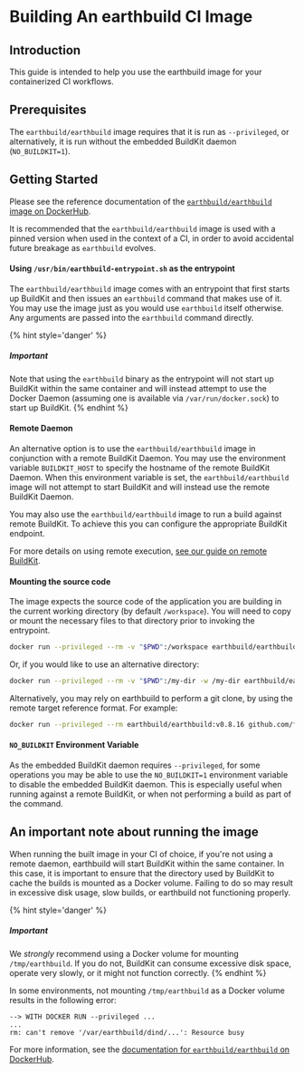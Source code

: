 # Building An earthbuild CI Image

## Introduction

This guide is intended to help you use the earthbuild image for your containerized CI workflows.

## Prerequisites

The `earthbuild/earthbuild` image requires that it is run as `--privileged`, or alternatively, it is run without the embedded BuildKit daemon (`NO_BUILDKIT=1`).

## Getting Started

Please see the reference documentation of the [`earthbuild/earthbuild` image on DockerHub](https://hub.docker.com/r/earthbuild/earthbuild).

It is recommended that the `earthbuild/earthbuild` image is used with a pinned version when used in the context of a CI, in order to avoid accidental future breakage as `earthbuild` evolves.

#### Using `/usr/bin/earthbuild-entrypoint.sh` as the entrypoint

The `earthbuild/earthbuild` image comes with an entrypoint that first starts up BuildKit and then issues an `earthbuild` command that makes use of it. You may use the image just as you would use `earthbuild` itself otherwise. Any arguments are passed into the `earthbuild` command directly.

{% hint style='danger' %}
##### Important
Note that using the `earthbuild` binary as the entrypoint will not start up BuildKit within the same container and will instead attempt to use the Docker Daemon (assuming one is available via `/var/run/docker.sock`) to start up BuildKit.
{% endhint %}

#### Remote Daemon

An alternative option is to use the `earthbuild/earthbuild` image in conjunction with a remote BuildKit Daemon. You may use the environment variable `BUILDKIT_HOST` to specify the hostname of the remote BuildKit Daemon. When this environment variable is set, the `earthbuild/earthbuild` image will not attempt to start BuildKit and will instead use the remote BuildKit Daemon.

You may also use the `earthbuild/earthbuild` image to run a build against remote BuildKit. To achieve this you can configure the appropriate BuildKit endpoint.

For more details on using remote execution, [see our guide on remote BuildKit](./remote-buildkit.md).

#### Mounting the source code

The image expects the source code of the application you are building in the current working directory (by default `/workspace`). You will need to copy or mount the necessary files to that directory prior to invoking the entrypoint.

```bash
docker run --privileged --rm -v "$PWD":/workspace earthbuild/earthbuild:v0.8.16 +my-target
```

Or, if you would like to use an alternative directory:

```bash
docker run --privileged --rm -v "$PWD":/my-dir -w /my-dir earthbuild/earthbuild:v0.8.16 +my-target
```

Alternatively, you may rely on earthbuild to perform a git clone, by using the remote target reference format. For example:

```bash
docker run --privileged --rm earthbuild/earthbuild:v0.8.16 github.com/foo/bar:my-branch+target
```

#### `NO_BUILDKIT` Environment Variable

As the embedded BuildKit daemon requires `--privileged`, for some operations you may be able to use the `NO_BUILDKIT=1` environment variable to disable the embedded BuildKit daemon. This is especially useful when running against a remote BuildKit, or when not performing a build as part of the command.

## An important note about running the image

When running the built image in your CI of choice, if you're not using a remote daemon, earthbuild will start BuildKit within the same container. In this case, it is important to ensure that the directory used by BuildKit to cache the builds is mounted as a Docker volume. Failing to do so may result in excessive disk usage, slow builds, or earthbuild not functioning properly.

{% hint style='danger' %}
##### Important
We *strongly* recommend using a Docker volume for mounting `/tmp/earthbuild`. If you do not, BuildKit can consume excessive disk space, operate very slowly, or it might not function correctly.
{% endhint %}

In some environments, not mounting `/tmp/earthbuild` as a Docker volume results in the following error:

```
--> WITH DOCKER RUN --privileged ...
...
rm: can't remove '/var/earthbuild/dind/...': Resource busy
```

For more information, see the [documentation for `earthbuild/earthbuild` on DockerHub](https://hub.docker.com/r/earthbuild/earthbuild).
